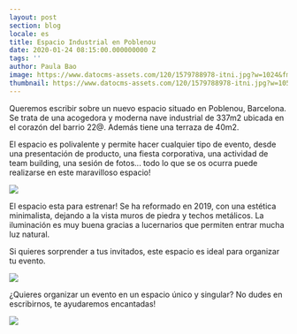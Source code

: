 ```yaml
---
layout: post
section: blog
locale: es
title: Espacio Industrial en Poblenou
date: 2020-01-24 08:15:00.000000000 Z
tags: ''
author: Paula Bao
image: https://www.datocms-assets.com/120/1579788978-itni.jpg?w=1024&fm=jpg
thumbnail: https://www.datocms-assets.com/120/1579788978-itni.jpg?w=105&fm=jpg
---
```


Queremos escribir sobre un nuevo espacio situado en Poblenou, Barcelona. 
Se trata de una acogedora y moderna nave industrial de 337m2 ubicada en el corazón del barrio 22@. Además tiene una terraza de 40m2.

<!--more--> 

El espacio es polivalente y permite hacer cualquier tipo de evento, desde una presentación de producto, una fiesta corporativa, una actividad de team building, una sesión de fotos... todo lo que se os ocurra puede realizarse en este maravilloso espacio!

![](https://www.datocms-assets.com/120/1579860663-captura-de-pantalla-2020-01-24-a-las-11-10-47.png)

El espacio esta para estrenar! Se ha reformado en 2019, con una estética minimalista, dejando a la vista muros de piedra y techos metálicos. La iluminación es muy buena gracias a lucernarios que permiten entrar mucha luz natural.

Si quieres sorprender a tus invitados, este espacio es ideal para organizar tu evento. 

![](https://www.datocms-assets.com/120/1579860623-captura-de-pantalla-2020-01-24-a-las-11-07-23.png)

¿Quieres organizar un evento en un espacio único y singular?
No dudes en escribirnos, te ayudaremos encantadas!


![](https://www.datocms-assets.com/120/1579860633-captura-de-pantalla-2020-01-24-a-las-11-07-34.png)
